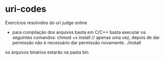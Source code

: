 # uri-codes
Exercícios resolvidos do uri judge online
- para compilação dos arquivos basta  em C/C++ basta executar os seguintes comandos:
	chmod +x install // apenas uma vez, depois de dar permissão não é necessário dar permissão novamente.
	./install
	
	
os arquivos binários estarão na pasta bin
